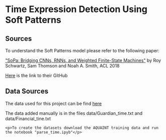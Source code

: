 <h1>Time Expression Detection Using Soft Patterns</h1>
  <h2>Sources</h2>
    <p> To understand the Soft Patterns model please refer to the following paper:</p>
    <p><a href="https://arxiv.org/abs/1805.06061">"SoPa: Bridging CNNs, RNNs, and Weighted Finite-State Machines"</a> by Roy    Schwartz, Sam Thomson and Noah A. Smith, ACL 2018 </p>
    <p><a href="https://github.com/Noahs-ARK/soft_patterns">Here<a> is the link to their GitHub<p>

  <h2>Data Sources</h2>
    <p>The data used for this project can be find <a href="https://www.cs.york.ac.uk/semeval-2013/task1/index.php%3Fid=data.html ">here</a>
    <p>The data added manually is in the files data/Guardian_time.txt and data/Financial_tine.txt</p>
    
    <p>To create the datasets download the AQUAINT training data and run the notebook "parse_time.ipyb"</p>
